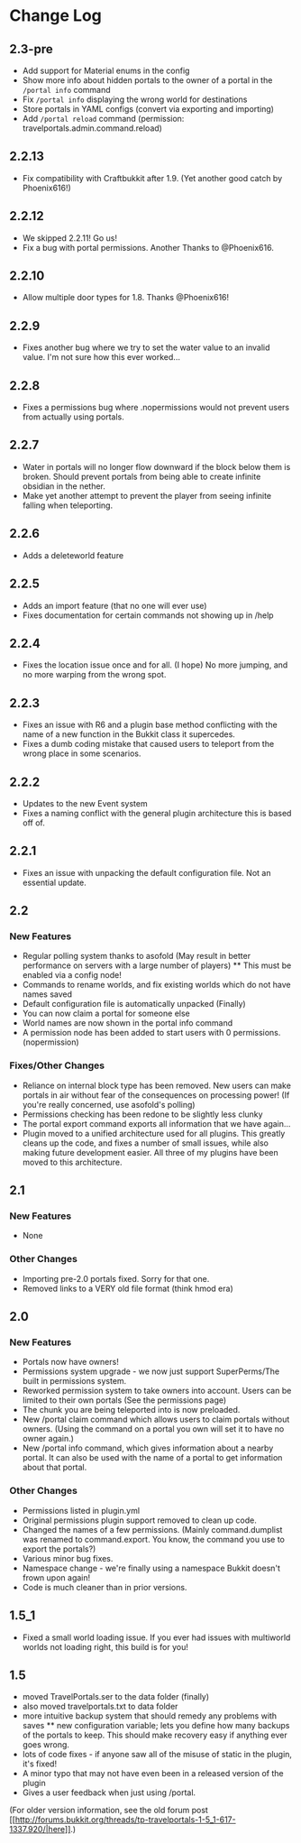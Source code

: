 Change Log
==========

2.3-pre
-----
* Add support for Material enums in the config
* Show more info about hidden portals to the owner of a portal in the `/portal info` command
* Fix `/portal info` displaying the wrong world for destinations
* Store portals in YAML configs (convert via exporting and importing)
* Add `/portal reload` command (permission: travelportals.admin.command.reload)

2.2.13
-----
* Fix compatibility with Craftbukkit after 1.9. (Yet another good catch by Phoenix616!)

2.2.12
-----
* We skipped 2.2.11! Go us! 
* Fix a bug with portal permissions. Another Thanks to @Phoenix616.

2.2.10
-----

* Allow multiple door types for 1.8. Thanks @Phoenix616!

2.2.9
-----

* Fixes another bug where we try to set the water value to an invalid value. I'm not sure how this ever worked...

2.2.8
-----

* Fixes a permissions bug where .nopermissions would not prevent users from actually using portals. 

2.2.7
-----

* Water in portals will no longer flow downward if the block below them is broken. Should prevent portals from being able to create infinite obsidian in the nether.
* Make yet another attempt to prevent the player from seeing infinite falling when teleporting.

2.2.6
-----
* Adds a deleteworld feature

2.2.5
-----

* Adds an import feature (that no one will ever use)
* Fixes documentation for certain commands not showing up in /help

2.2.4
-----

* Fixes the location issue once and for all. (I hope) No more jumping, and no more warping from the wrong spot.

2.2.3
-----

* Fixes an issue with R6 and a plugin base method conflicting with the name of a new function in the Bukkit class it supercedes. 
* Fixes a dumb coding mistake that caused users to teleport from the wrong place in some scenarios. 

2.2.2
-----

* Updates to the new Event system
* Fixes a naming conflict with the general plugin architecture this is based off of.

2.2.1
-----

* Fixes an issue with unpacking the default configuration file. Not an essential update.


2.2
---

### New Features
* Regular polling system thanks to asofold (May result in better performance on servers with a large number of players)
** This must be enabled via a config node!
* Commands to rename worlds, and fix existing worlds which do not have names saved
* Default configuration file is automatically unpacked (Finally)
* You can now claim a portal for someone else
* World names are now shown in the portal info command
* A permission node has been added to start users with 0 permissions. (nopermission)

### Fixes/Other Changes
* Reliance on internal block type has been removed. New users can make portals in air without fear of the consequences on processing power! (If you're really concerned, use asofold's polling)
* Permissions checking has been redone to be slightly less clunky
* The portal export command exports all information that we have again...
* Plugin moved to a unified architecture used for all plugins. This greatly cleans up the code, and fixes a number of small issues, while also making future development easier. All three of my plugins have been moved to this architecture. 

2.1
---

### New Features
* None

### Other Changes
* Importing pre-2.0 portals fixed. Sorry for that one.
* Removed links to a VERY old file format (think hmod era)


2.0
---

### New Features
* Portals now have owners!
* Permissions system upgrade - we now just support SuperPerms/The built in permissions system. 
* Reworked permission system to take owners into account. Users can be limited to their own portals (See the permissions page)
* The chunk you are being teleported into is now preloaded.
* New /portal claim command which allows users to claim portals without owners. (Using the command on a portal you own will set it to have no owner again.)
* New /portal info command, which gives information about a nearby portal. It can also be used with the name of a portal to get information about that portal.

### Other Changes
* Permissions listed in plugin.yml
* Original permissions plugin support removed to clean up code. 
* Changed the names of a few permissions. (Mainly command.dumplist was renamed to command.export. You know, the command you use to export the portals?)
* Various minor bug fixes.
* Namespace change - we're finally using a namespace Bukkit doesn't frown upon again!
* Code is much cleaner than in prior versions.


1.5_1
-----

* Fixed a small world loading issue. If you ever had issues with multiworld worlds not loading right, this build is for you!

1.5
---

* moved TravelPortals.ser to the data folder (finally)
* also moved travelportals.txt to data folder
* more intuitive backup system that should remedy any problems with saves
** new configuration variable; lets you define how many backups of the portals to keep. This should make recovery easy if anything ever goes wrong.
* lots of code fixes - if anyone saw all of the misuse of static in the plugin, it's fixed!
* A minor typo that may not have even been in a released version of the plugin
* Gives a user feedback when just using /portal.

(For older version information, see the old forum post [[http://forums.bukkit.org/threads/tp-travelportals-1-5_1-617-1337.920/|here]].)
